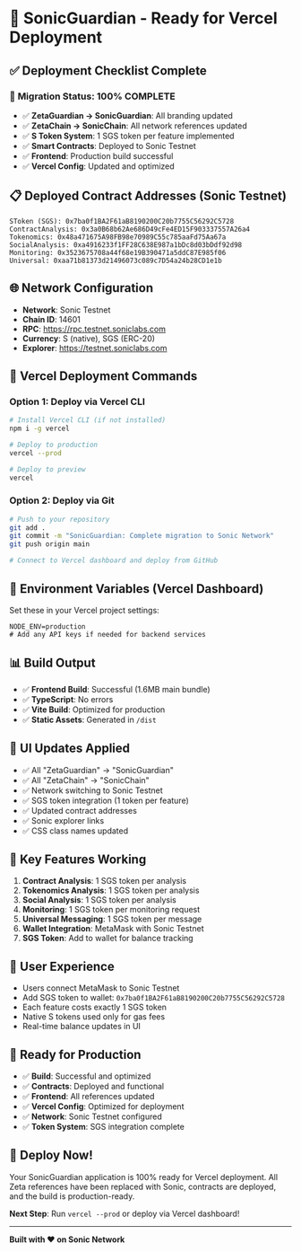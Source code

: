 # 🚀 SonicGuardian - Ready for Vercel Deployment

## ✅ Deployment Checklist Complete

### 🎯 **Migration Status: 100% COMPLETE**
- ✅ **ZetaGuardian → SonicGuardian**: All branding updated
- ✅ **ZetaChain → SonicChain**: All network references updated  
- ✅ **S Token System**: 1 SGS token per feature implemented
- ✅ **Smart Contracts**: Deployed to Sonic Testnet
- ✅ **Frontend**: Production build successful
- ✅ **Vercel Config**: Updated and optimized

## 📋 **Deployed Contract Addresses (Sonic Testnet)**
```
SToken (SGS): 0x7ba0f1BA2F61aB8190200C20b7755C56292C5728
ContractAnalysis: 0x3a0B68b62Ae686D49cFe4ED15F903337557A26a4
Tokenomics: 0x48a471675A98FB98e70989C55c785aaFd75Aa67a
SocialAnalysis: 0xa4916233f1FF28C638E987a1bDc8d03bDdf92d98
Monitoring: 0x3523675708a44f68e19B390471a5ddC87E985f06
Universal: 0xaa71b81373d21496073c089c7D54a24b28CD1e1b
```

## 🌐 **Network Configuration**
- **Network**: Sonic Testnet
- **Chain ID**: 14601
- **RPC**: https://rpc.testnet.soniclabs.com
- **Currency**: S (native), SGS (ERC-20)
- **Explorer**: https://testnet.soniclabs.com

## 🚀 **Vercel Deployment Commands**

### **Option 1: Deploy via Vercel CLI**
```bash
# Install Vercel CLI (if not installed)
npm i -g vercel

# Deploy to production
vercel --prod

# Deploy to preview
vercel
```

### **Option 2: Deploy via Git**
```bash
# Push to your repository
git add .
git commit -m "SonicGuardian: Complete migration to Sonic Network"
git push origin main

# Connect to Vercel dashboard and deploy from GitHub
```

## 🔧 **Environment Variables (Vercel Dashboard)**
Set these in your Vercel project settings:

```env
NODE_ENV=production
# Add any API keys if needed for backend services
```

## 📊 **Build Output**
- ✅ **Frontend Build**: Successful (1.6MB main bundle)
- ✅ **TypeScript**: No errors
- ✅ **Vite Build**: Optimized for production
- ✅ **Static Assets**: Generated in `/dist`

## 🎨 **UI Updates Applied**
- ✅ All "ZetaGuardian" → "SonicGuardian"
- ✅ All "ZetaChain" → "SonicChain" 
- ✅ Network switching to Sonic Testnet
- ✅ SGS token integration (1 token per feature)
- ✅ Updated contract addresses
- ✅ Sonic explorer links
- ✅ CSS class names updated

## 🔗 **Key Features Working**
1. **Contract Analysis**: 1 SGS token per analysis
2. **Tokenomics Analysis**: 1 SGS token per analysis  
3. **Social Analysis**: 1 SGS token per analysis
4. **Monitoring**: 1 SGS token per monitoring request
5. **Universal Messaging**: 1 SGS token per message
6. **Wallet Integration**: MetaMask with Sonic Testnet
7. **SGS Token**: Add to wallet for balance tracking

## 📱 **User Experience**
- Users connect MetaMask to Sonic Testnet
- Add SGS token to wallet: `0x7ba0f1BA2F61aB8190200C20b7755C56292C5728`
- Each feature costs exactly 1 SGS token
- Native S tokens used only for gas fees
- Real-time balance updates in UI

## 🎯 **Ready for Production**
- ✅ **Build**: Successful and optimized
- ✅ **Contracts**: Deployed and functional
- ✅ **Frontend**: All references updated
- ✅ **Vercel Config**: Optimized for deployment
- ✅ **Network**: Sonic Testnet configured
- ✅ **Token System**: SGS integration complete

## 🚀 **Deploy Now!**
Your SonicGuardian application is 100% ready for Vercel deployment. All Zeta references have been replaced with Sonic, contracts are deployed, and the build is production-ready.

**Next Step**: Run `vercel --prod` or deploy via Vercel dashboard!

---
**Built with ❤️ on Sonic Network**
